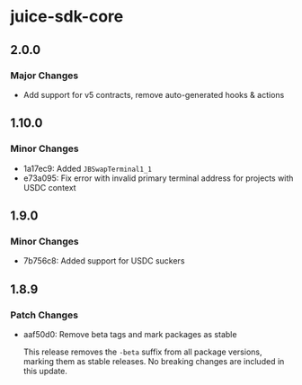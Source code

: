 # juice-sdk-core

## 2.0.0

### Major Changes

- Add support for v5 contracts, remove auto-generated hooks & actions

## 1.10.0

### Minor Changes

- 1a17ec9: Added `JBSwapTerminal1_1`
- e73a095: Fix error with invalid primary terminal address for projects with USDC context

## 1.9.0

### Minor Changes

- 7b756c8: Added support for USDC suckers

## 1.8.9

### Patch Changes

- aaf50d0: Remove beta tags and mark packages as stable

  This release removes the `-beta` suffix from all package versions, marking them as stable releases. No breaking changes are included in this update.
